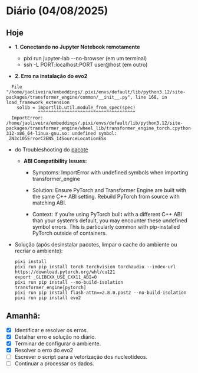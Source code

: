 # Diário (04/08/2025)

## Hoje

- **1. Conectando no Jupyter Notebook remotamente**
  - pixi run jupyter-lab --no-browser (em um terminal)
  - ssh -L PORT:localhost:PORT user@host (em outro)

- **2. Erro na instalação do evo2**
```shell
  File "/home/jaoliveira/embeddings/.pixi/envs/default/lib/python3.12/site-packages/transformer_engine/common/__init__.py", line 168, in load_framework_extension
    solib = importlib.util.module_from_spec(spec)
            ^^^^^^^^^^^^^^^^^^^^^^^^^^^^^^^^^^^^^
  ImportError: /home/jaoliveira/embeddings/.pixi/envs/default/lib/python3.12/site-packages/transformer_engine/wheel_lib/transformer_engine_torch.cpython-312-x86_64-linux-gnu.so: undefined symbol: _ZN3c105ErrorC2ENS_14SourceLocationESs
```
  - do Troubleshooting do [pacote](https://github.com/NVIDIA/TransformerEngine)
    - **ABI Compatibility Issues:**
      - Symptoms: ImportError with undefined symbols when importing transformer_engine
      
      - Solution: Ensure PyTorch and Transformer Engine are built with the same C++ ABI setting. Rebuild PyTorch from source with matching ABI.
      
      - Context: If you’re using PyTorch built with a different C++ ABI than your system’s default, you may encounter these undefined symbol errors. This is particularly common with pip-installed PyTorch outside of containers.

  - Solução (após desinstalar pacotes, limpar o cache do ambiente ou recriar o ambiente):
    ```shell
    pixi install
    pixi run pip install torch torchvision torchaudio --index-url https://download.pytorch.org/whl/cu121
    export _GLIBCXX_USE_CXX11_ABI=0
    pixi run pip install --no-build-isolation transformer_engine[pytorch]
    pixi run pip install flash-attn==2.8.0.post2 --no-build-isolation
    pixi run pip install evo2
    ```

## Amanhã:
- [x] Identificar e resolver os erros.
- [x] Detalhar erro e solução no diário.
- [x] Terminar de configurar o ambiente.
- [x] Resolver o erro do evo2
- [ ] Escrever o script para a vetorização dos nucleotídeos.
- [ ] Continuar a processar os dados.
